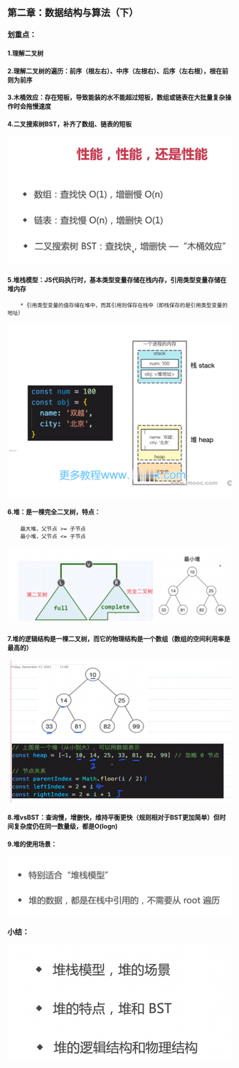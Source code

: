 ## 第二章：数据结构与算法（下）

### 划重点：

#### 1.理解二叉树
#### 2.理解二叉树的遍历：前序（根左右）、中序（左根右）、后序（左右根），根在前则为前序
#### 3.木桶效应：存在短板，导致能装的水不能超过短板，数组或链表在大批量复杂操作时会拖慢速度
#### 4.二叉搜索树BST，补齐了数组、链表的短板
![img.png](img.png)

#### 5.堆栈模型：JS代码执行时，基本类型变量存储在栈内存，引用类型变量存储在堆内存
        * 引用类型变量的值存储在堆中，而其引用则保存在栈中（即栈保存的是引用类型变量的地址）
![img_1.png](img_1.png)

#### 6.堆：是一棵完全二叉树，特点：
        最大堆，父节点 >= 子节点
        最小堆，父节点 <= 子节点

![img_2.png](img_2.png)

#### 7.堆的逻辑结构是一棵二叉树，而它的物理结构是一个数组（数组的空间利用率是最高的）
![img_3.png](img_3.png)

#### 8.堆vsBST：查询慢，增删快，维持平衡更快（规则相对于BST更加简单）但时间复杂度仍在同一数量级，都是O(logn)
#### 9.堆的使用场景：
![img_4.png](img_4.png)

### 小结：
![img_6.png](img_6.png)


